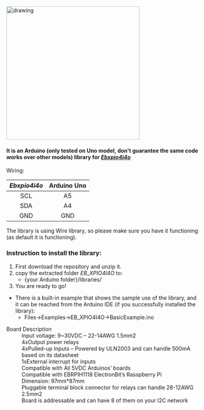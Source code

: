 
<img src="https://www.electronbits.com/wp-content/uploads/2019/11/photo5925044940205830409.jpg" alt="drawing" width="350" title="Ebxpio4i4o" alt="board picture"/>

#### It is an Arduino (only tested on Uno model, don't guarantee the same code works over other models) library for [*Ebxpio4i4o*](https://www.electronbits.com/product/ebioxp0919-4i4o/)


Wiring:

| *Ebxpio4i4o*    | Arduino Uno   | 
|:-------------:|:-------------:|
| SCL           | A5            |
| SDA           | A4            |
| GND           | GND           |


The library is using Wire library, so please make sure you have it functioning (as default it is functioning).

### Instruction to install the library:
1. First download the repository and unzip it.
2. copy the extracted folder *EB_XPIO4I4O* to:
    * {your Arduino folder}/libraries/
3. You are ready to go!

* There is a built-in example that shows the sample use of the library, and it can be reached from the Arduino IDE (if you successfully installed the library):
    * Files->Examples->EB_XPIO4I4O->BasicExample.ino

<dl>
  <dt>Board Description</dt>
    <dd>Input voltage: 9~30VDC – 22-14AWG 1.5mm2</dd>
    <dd>4xOutput power relays</dd>
    <dd>4xPulled-up Inputs – Powered by ULN2003 and can handle 500mA based on its datasheet</dd>
    <dd>1xExternal interrupt for inputs</dd>
    <dd>Compatible with All 5VDC Arduinos’ boards</dd>
    <dd>Compatible with EBRPIH1118 ElectronBit’s Rasspberry Pi</dd>
    <dd>Dimension: 97mm*87mm</dd>
    <dd>Pluggable terminal block connector for relays can handle 28-12AWG 2.5mm2</dd>
    <dd>Board is addressable and can have 8 of them on your I2C network</dd>

</dl>
